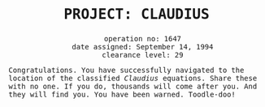 
<html>
  <head>
    <title>Project: Claudius</title>
    <meta charset="utf8">
    <style>
      #info {
        text-align: center;
        font-family: monospace;
      }
      h1 {
        line-height: 1.5;
        size: 100px;
      }
      p {
        font-family: monospace;
        /*background-color: black;*/
      }
      ul {
        list-style-type: none;
      }
      .spank {
        font-style: italic;
      }
    </style>
  </head>
  <body>
    <div id="info">
      <h1>PROJECT: CLAUDIUS</h1>
      <ul>
        <li>operation no: 1647</li>
        <li>date assigned: September 14, 1994</li>
        <li>clearance level: 29</li>
      </ul>
    </div>
    
   <div id="entry1">
     <p>Congratulations. You have successfully navigated to the location of the classified <span class="spank">Claudius</span> equations. Share these with no one. If you do, thousands will come after you. And they will find you. You have been warned. Toodle-doo!</p>
   </div>
  
  </body>
</html>
